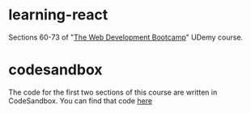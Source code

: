 # learning-react
Sections 60-73 of "[The Web Development Bootcamp](https://www.udemy.com/course/the-web-developer-bootcamp)" UDemy course.

# codesandbox
The code for the first two sections of this course are written in CodeSandbox. You can find that code [here](https://codesandbox.io/s/adoring-bardeen-j6fy52?file=/src/App.js)